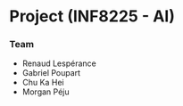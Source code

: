 # Project (INF8225 - AI)

### Team
- Renaud Lespérance
- Gabriel Poupart
- Chu	Ka Hei
- Morgan Péju
